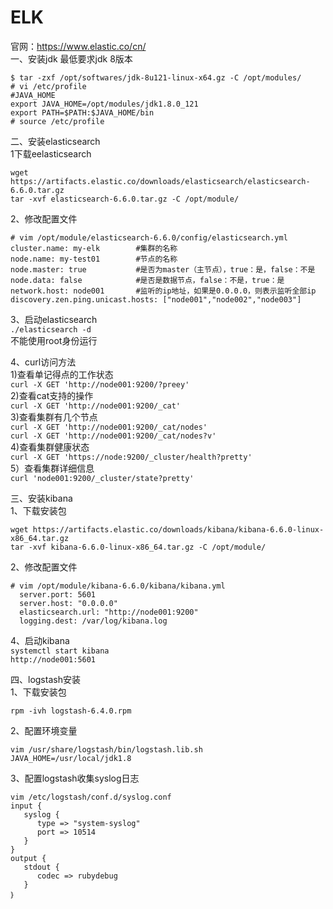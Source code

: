 ELK
====
官网：https://www.elastic.co/cn/  
一、安装jdk  最低要求jdk 8版本
```
$ tar -zxf /opt/softwares/jdk-8u121-linux-x64.gz -C /opt/modules/
# vi /etc/profile
#JAVA_HOME
export JAVA_HOME=/opt/modules/jdk1.8.0_121
export PATH=$PATH:$JAVA_HOME/bin
# source /etc/profile
```

二、安装elasticsearch  
1下载eelasticsearch  
```
wget https://artifacts.elastic.co/downloads/elasticsearch/elasticsearch-6.6.0.tar.gz
tar -xvf elasticsearch-6.6.0.tar.gz -C /opt/module/
```  
2、修改配置文件
```
# vim /opt/module/elasticsearch-6.6.0/config/elasticsearch.yml
cluster.name: my-elk        #集群的名称
node.name: my-test01        #节点的名称
node.master: true           #是否为master（主节点），true：是，false：不是
node.data: false            #是否是数据节点，false：不是，true：是
network.host: node001       #监听的ip地址，如果是0.0.0.0，则表示监听全部ip
discovery.zen.ping.unicast.hosts: ["node001","node002","node003"]
```  

3、启动elasticsearch  
``` ./elasticsearch -d ```  
不能使用root身份运行

4、curl访问方法  
1)查看单记得点的工作状态  
``` curl -X GET 'http://node001:9200/?preey' ```  
2)查看cat支持的操作  
``` curl -X GET 'http://node001:9200/_cat' ```  
3)查看集群有几个节点  
``` curl -X GET 'http://node001:9200/_cat/nodes' ```  
``` curl -X GET 'http://node001:9200/_cat/nodes?v' ```  
4)查看集群健康状态  
``` curl -X GET 'https://node:9200/_cluster/health?pretty' ```  
5）查看集群详细信息  
``` curl 'node001:9200/_cluster/state?pretty' ```

三、安装kibana  
1、下载安装包  
```
wget https://artifacts.elastic.co/downloads/kibana/kibana-6.6.0-linux-x86_64.tar.gz
tar -xvf kibana-6.6.0-linux-x86_64.tar.gz -C /opt/module/
```  
2、修改配置文件  
```
# vim /opt/module/kibana-6.6.0/kibana/kibana.yml
  server.port: 5601
  server.host: "0.0.0.0"
  elasticsearch.url: "http://node001:9200"
  logging.dest: /var/log/kibana.log
```  

4、启动kibana  
``` systemctl start kibana ```  
``` http://node001:5601 ```  


四、logstash安装  
1、下载安装包  
``` curl -O https://artifacts.elastic.co/downloads/logstash/logstash-6.4.0.rpm
rpm -ivh logstash-6.4.0.rpm
```  
2、配置环境变量
```
vim /usr/share/logstash/bin/logstash.lib.sh
JAVA_HOME=/usr/local/jdk1.8
```  
3、配置logstash收集syslog日志  
```
vim /etc/logstash/conf.d/syslog.conf
input {
   syslog { 
      type => "system-syslog"
      port => 10514
   }
}
output {
   stdout {
      codec => rubydebug
   }
｝
```  
